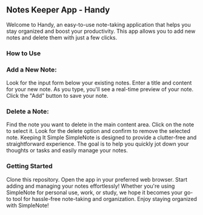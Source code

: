 ## Notes Keeper App - Handy

Welcome to Handy, an easy-to-use note-taking application that helps you stay organized and boost your productivity. This app allows you to add new notes and delete them with just a few clicks.

### How to Use

### Add a New Note:
Look for the input form below your existing notes.
Enter a title and content for your new note.
As you type, you'll see a real-time preview of your note.
Click the "Add" button to save your note.

### Delete a Note:
Find the note you want to delete in the main content area.
Click on the note to select it.
Look for the delete option and confirm to remove the selected note.
Keeping It Simple
SimpleNote is designed to provide a clutter-free and straightforward experience. The goal is to help you quickly jot down your thoughts or tasks and easily manage your notes.

### Getting Started
Clone this repository.
Open the app in your preferred web browser.
Start adding and managing your notes effortlessly!
Whether you're using SimpleNote for personal use, work, or study, we hope it becomes your go-to tool for hassle-free note-taking and organization. Enjoy staying organized with SimpleNote!
